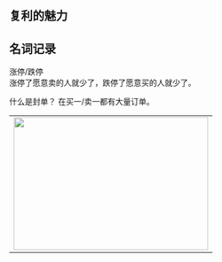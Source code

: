 ## 复利的魅力 
## 名词记录
涨停/跌停     
涨停了愿意卖的人就少了，跌停了愿意买的人就少了。     

什么是封单？
在买一/卖一都有大量订单。 
<table><tr>
<td><img src="https://user-images.githubusercontent.com/38547014/205194121-a36869b5-fe0e-4dff-a132-9b7caca3ca46.png" width = "350" height = "240"  /></td>
</tr></table>

